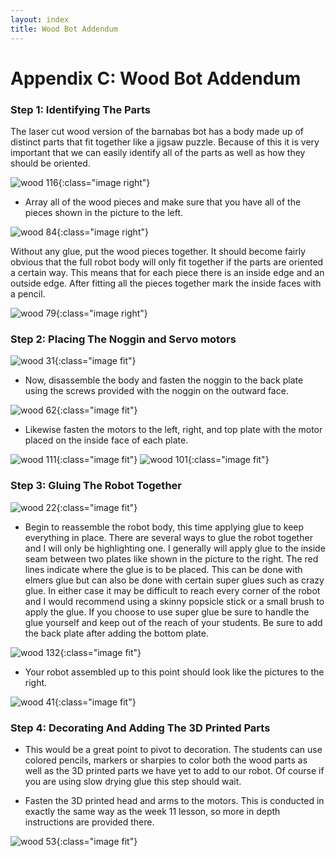 ```yaml
---
layout: index
title: Wood Bot Addendum
---
```


# Appendix C: Wood Bot Addendum
### Step 1: Identifying The Parts

The laser cut wood version of the barnabas bot has a body made up of distinct parts that fit together like a jigsaw puzzle. Because of this it is very important that we can easily identify all of the parts as well as how they should be oriented.

![wood 116](wood-image116.jpg){:class="image right"} 

- Array all of the wood pieces and make sure that you have all of the pieces shown in the picture to the left.

![wood 84](wood-image84.jpg){:class="image right"} 

Without any glue, put the wood pieces together. It should become fairly obvious that the full robot body will only fit together if the parts are oriented a certain way. This means that for each piece there is an inside edge and an outside edge. After fitting all the pieces together mark the inside faces with a pencil.

![wood 79](wood-image79.jpg){:class="image right"} 

### Step 2: Placing The Noggin and Servo motors

![wood 31](wood-image31.jpg){:class="image fit"}
- Now, disassemble the body and fasten the noggin to the back plate using the screws provided with the noggin on the outward face.

![wood 62](wood-image62.jpg){:class="image fit"} 

- Likewise fasten the motors to the left, right, and top plate with the motor placed on the inside face of each plate.

![wood 111](wood-image111.jpg){:class="image fit"} 
![wood 101](wood-image101.jpg){:class="image fit"} 

### Step 3: Gluing The Robot Together

![wood 22](wood-image22.jpg){:class="image fit"}

- Begin to reassemble the robot body, this time applying glue to keep everything in place. There are several ways to glue the robot together and I will only be highlighting one. I generally will apply glue to the inside seam between two plates like shown in the picture to the right. The red lines indicate where the glue is to be placed. This can be done with elmers glue but can also be done with certain super glues such as crazy glue. In either case it may be difficult to reach every corner of the robot and I would recommend using a skinny popsicle stick or a small brush to apply the glue. If you choose to use super glue be sure to handle the glue yourself and keep out of the reach of your students. Be sure to add the back plate after adding the bottom plate.

![wood 132](wood-image132.jpg){:class="image fit"} 

- Your robot assembled up to this point should look like the pictures to the right.

![wood 41](wood-image41.jpg){:class="image fit"}

### Step 4: Decorating And Adding The 3D Printed Parts

- This would be a great point to pivot to decoration. The students can use colored pencils, markers or sharpies to color both the wood parts as well as the 3D printed parts we have yet to add to our robot. Of course if you are using slow drying glue this step should wait.

- Fasten the 3D printed head and arms to the motors. This is conducted in exactly the same way as the week 11 lesson, so more in depth instructions are provided there.

![wood 53](wood-image53.jpg){:class="image fit"}
